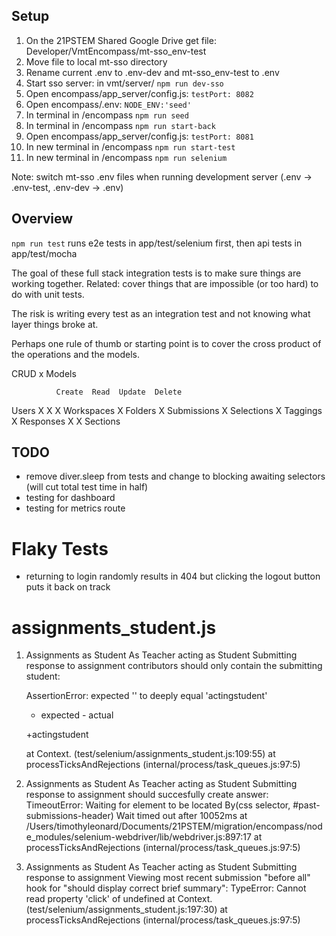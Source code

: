 ## Setup

1. On the 21PSTEM Shared Google Drive get file: Developer/VmtEncompass/mt-sso_env-test
2. Move file to local mt-sso directory
3. Rename current .env to .env-dev and mt-sso_env-test to .env
4. Start sso server: in vmt/server/ `npm run dev-sso` 
5. Open encompass/app_server/config.js: `testPort: 8082`
6. Open encompass/.env: `NODE_ENV:'seed'`
7. In terminal in /encompass `npm run seed`
8. In terminal in /encompass `npm run start-back`
9. Open encompass/app_server/config.js: `testPort: 8081`
10. In new terminal in /encompass `npm run start-test`
11. In new terminal in /encompass `npm run selenium`

Note: switch mt-sso .env files when running development server (.env -> .env-test, .env-dev -> .env)

## Overview

`npm run test` runs e2e tests in app/test/selenium first, then api tests in app/test/mocha

The goal of these full stack integration tests is to make sure things are working together.  Related: cover things that are impossible (or too hard) to do with unit tests.

The risk is writing every test as an integration test and not knowing what layer things broke at.

Perhaps one rule of thumb or starting point is to cover the cross product of the operations and the models.

CRUD x Models

              Create  Read  Update  Delete
Users            X    X       X
Workspaces            X
Folders               X
Submissions           X
Selections            X
Taggings              X
Responses        X    X
Sections

## TODO
- remove diver.sleep from tests and change to blocking awaiting selectors (will cut total test time in half)
- testing for dashboard
- testing for metrics route

# Flaky Tests
- returning to login randomly results in 404 but clicking the logout button puts it back on track

# assignments_student.js
  1) Assignments as Student
       As Teacher acting as Student
         Submitting response to assignment
           contributors should only contain the submitting student:

      AssertionError: expected '' to deeply equal 'actingstudent'
      + expected - actual

      +actingstudent
      
      at Context.<anonymous> (test/selenium/assignments_student.js:109:55)
      at processTicksAndRejections (internal/process/task_queues.js:97:5)

  2) Assignments as Student
       As Teacher acting as Student
         Submitting response to assignment
           should succesfully create answer:
     TimeoutError: Waiting for element to be located By(css selector, #past-submissions-header)
Wait timed out after 10052ms
      at /Users/timothyleonard/Documents/21PSTEM/migration/encompass/node_modules/selenium-webdriver/lib/webdriver.js:897:17
      at processTicksAndRejections (internal/process/task_queues.js:97:5)

  3) Assignments as Student
       As Teacher acting as Student
         Submitting response to assignment
           Viewing most recent submission
             "before all" hook for "should display correct brief summary":
     TypeError: Cannot read property 'click' of undefined
      at Context.<anonymous> (test/selenium/assignments_student.js:197:30)
      at processTicksAndRejections (internal/process/task_queues.js:97:5)